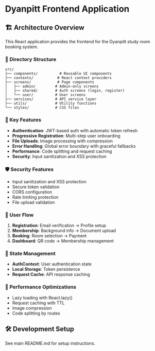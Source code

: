 # Dyanpitt Frontend Application

## 🏗️ Architecture Overview

This React application provides the frontend for the Dyanpitt study room booking system.

### 📁 Directory Structure
```
src/
├── components/          # Reusable UI components
├── contexts/           # React context providers
├── screens/            # Page components
│   ├── admin/         # Admin-only screens
│   ├── shared/        # Auth screens (login, register)
│   └── user/          # User screens
├── services/          # API service layer
├── utils/             # Utility functions
└── styles/            # CSS files
```

### 🔧 Key Features

- **Authentication**: JWT-based auth with automatic token refresh
- **Progressive Registration**: Multi-step user onboarding
- **File Uploads**: Image processing with compression
- **Error Handling**: Global error boundary with graceful fallbacks
- **Performance**: Code splitting and request caching
- **Security**: Input sanitization and XSS protection

### 🛡️ Security Features

- Input sanitization and XSS protection
- Secure token validation
- CORS configuration
- Rate limiting protection
- File upload validation

### 📱 User Flow

1. **Registration**: Email verification → Profile setup
2. **Membership**: Background info → Document upload  
3. **Booking**: Room selection → Payment
4. **Dashboard**: QR code → Membership management

### 🔄 State Management

- **AuthContext**: User authentication state
- **Local Storage**: Token persistence
- **Request Cache**: API response caching

### 🚀 Performance Optimizations

- Lazy loading with React.lazy()
- Request caching with TTL
- Image compression
- Code splitting by routes

## 🛠️ Development Setup

See main README.md for setup instructions.